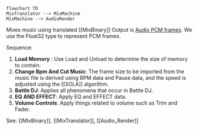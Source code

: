 ```mermaid
flowchart TD
MixTranslator --> MixMachine
MixMachine --> AudioRender
```

Mixes music using translated [[MixBinary]] 
Output is [Audio PCM frames](https://en.wikipedia.org/wiki/Pulse-code_modulation).
We use the Float32 type to represent PCM frames.

Sequence:
1. **Load Memory** : Use Load and Unload to determine the size of memory to contain.
2. **Change Bpm And Cut Music**:  The frame size to be imported from the music file is derived using BPM data and Pause data, and the speed is adjusted using the [[SOLA]] algorithm.
3. **Battle DJ**: Applies all phenomena that occur in Battle DJ.
4. **EQ AND EFFECT**: Apply EQ and EFFECT data.
5. **Volume Controls**: Apply things related to volume such as Trim and Fader.



See: [[MixBinary]], [[MixTranslator]], [[Audio_Render]]